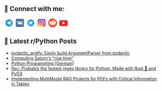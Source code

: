 ## 🔎 Connect with me:
[<img src="https://github.com/bullbesh/bullbesh/blob/main/images/Telegram.png" width="32" height="32" />](https://t.me/bullbesh)
[<img src="https://github.com/bullbesh/bullbesh/blob/main/images/VK.png" width="32" height="32" />](https://vk.com/bullbesh)
[<img src="https://github.com/bullbesh/bullbesh/blob/main/images/Twitter.png" width="32" height="32" />](https://twitter.com/bullbesh1)
[<img src="https://github.com/bullbesh/bullbesh/blob/main/images/Instagram.png" width="32" height="32" />](https://www.instagram.com/bullbesh)
[<img src="https://github.com/bullbesh/bullbesh/blob/main/images/Reddit.png" width="32" height="32" />](https://www.reddit.com/user/bullbesh)
[<img src="https://github.com/bullbesh/bullbesh/blob/main/images/YouTube.png" width="32" height="32" />](https://www.youtube.com/channel/UCtfjRs6uzgq5mfm8S06WTcg)

## 📕 Latest r/Python Posts
<!-- BLOG-POST-LIST:START -->
- [pydantic_argify: Easily build ArgumentParser from pydantic](https://www.reddit.com/r/Python/comments/1dv9c72/pydantic_argify_easily_build_argumentparser_from/)
- [Computing Saturn&#39;s &quot;rise time&quot;](https://www.reddit.com/r/Python/comments/1dv995o/computing_saturns_rise_time/)
- [Python Programming [German]](https://www.reddit.com/r/Python/comments/1dv8fdw/python_programming_german/)
- [flpc: Probably the fastest regex library for Python. Made with Rust 🦀 and PyO3](https://www.reddit.com/r/Python/comments/1dv811q/flpc_probably_the_fastest_regex_library_for/)
- [Implementing MultiModal RAG Projects for PDFs with Critical Information in Tables](https://www.reddit.com/r/Python/comments/1dv7quy/implementing_multimodal_rag_projects_for_pdfs/)
<!-- BLOG-POST-LIST:END -->
